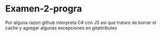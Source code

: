 # Examen-2-progra

Por alguna razon github interpreta C# con JS asi que tratare de borrar el cache y agregar algunas excepciones en gitattributes 
